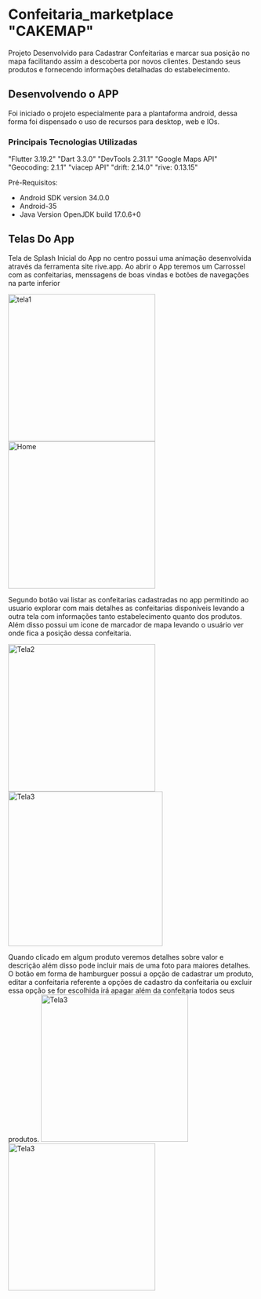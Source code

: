 # Confeitaria_marketplace "CAKEMAP"

Projeto Desenvolvido para Cadastrar Confeitarias e marcar sua posição no mapa facilitando assim a descoberta por novos clientes.
Destando seus produtos e fornecendo informações detalhadas do estabelecimento.

## Desenvolvendo o APP

Foi iniciado o projeto especialmente para a plantaforma android, dessa forma foi dispensado o uso de recursos para desktop, web e IOs.

### Principais Tecnologias Utilizadas

"Flutter 3.19.2"
"Dart 3.3.0"
"DevTools 2.31.1"
"Google Maps API"
"Geocoding: 2.1.1"
"viacep API"
"drift: 2.14.0"
"rive: 0.13.15"

Pré-Requisitos:
* Android SDK version 34.0.0
* Android-35
* Java Version OpenJDK build 17.0.6+0

## Telas Do App

Tela de Splash Inicial do App no centro possui uma animação desenvolvida através da ferramenta site rive.app.
Ao abrir o App teremos um Carrossel com as confeitarias, menssagens de boas vindas e botões de navegações na parte inferior

<img width="300" src= "https://github.com/user-attachments/assets/909dae3c-b0d6-4798-9621-2e42a9e7e619" alt="tela1">
<img width="300" src= "https://github.com/user-attachments/assets/cf300c1f-129e-47e8-bd58-66c3fba8e3c0" alt="Home">

Segundo botão vai listar as confeitarias cadastradas no app permitindo ao usuario explorar com mais detalhes as confeitarias disponíveis levando a outra tela com informações tanto
estabelecimento quanto dos produtos. 
Além disso possui um icone de marcador de mapa levando o usuário ver onde fica a posição dessa confeitaria.

<img width="300" src= "https://github.com/user-attachments/assets/9af93beb-761a-4dc8-b8f0-9cbbbf7461fc" alt="Tela2">
<img width="315" src= "https://github.com/user-attachments/assets/be6d466d-89f1-4641-815f-1126bc12ab6b" alt="Tela3">

Quando clicado em algum produto veremos detalhes sobre valor e descrição além disso pode incluir mais de uma foto para maiores detalhes.
O botão em forma de hamburguer possui a opção de cadastrar um produto, editar a confeitaria referente a opções de cadastro da confeitaria ou excluir essa opção se for escolhida irá apagar além da confeitaria todos seus produtos.
<img width="300" src= "https://github.com/user-attachments/assets/d6af9d19-6e69-4f45-9c53-416beb149f21" alt="Tela3">
<img width="300" src= "https://github.com/user-attachments/assets/77dce976-7c45-4899-bb92-99c8df0411af" alt="Tela3">

